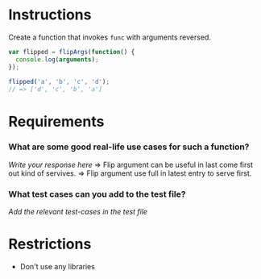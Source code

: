# Instructions

Create a function that invokes `func` with arguments reversed.

```js
var flipped = flipArgs(function() {
  console.log(arguments);
});
 
flipped('a', 'b', 'c', 'd');
// => ['d', 'c', 'b', 'a']
```

# Requirements

### **What are some good real-life use cases for such a function?**
*Write your response here*
=> Flip argument can be useful in last come first out kind of servives.
=> Flip argument use full in latest entry to serve first.
### **What test cases can you add to the test file?**

*Add the relevant test-cases in the test file*


# Restrictions
- Don't use any libraries